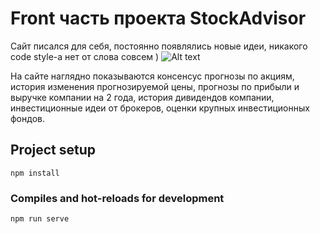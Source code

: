 # Front часть проекта StockAdvisor

Сайт писался для себя, постоянно появлялись новые идеи, никакого code style-а нет от слова совсем )
![Alt text](https://i.ibb.co/93hyXjB/Screenshot-from-2022-01-26-10-50-13.png "Главная StockAdvisor")

На сайте наглядно показываются консенсус прогнозы по акциям, история изменения прогнозируемой цены, прогнозы по прибыли и выручке компании на 2 года, история дивидендов компании, инвестиционные идеи от брокеров, оценки крупных инвестиционных фондов.


## Project setup
```
npm install
```

### Compiles and hot-reloads for development
```
npm run serve
```

